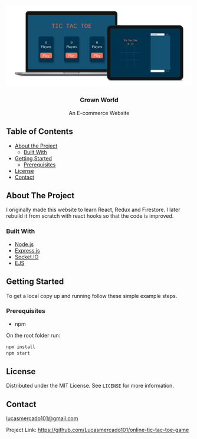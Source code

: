 
[![Tic Tac Toe App](mockup.png)](https://tic-tac-toe-online-2p.herokuapp.com/)<br />

<p align="center">

  <h3 align="center">Crown World</h3>

  <p align="center">
    An E-commerce Website
  </p>
</p>



<!-- TABLE OF CONTENTS -->
## Table of Contents

* [About the Project](#about-the-project)
  * [Built With](#built-with)
* [Getting Started](#getting-started)
  * [Prerequisites](#prerequisites)
* [License](#license)
* [Contact](#contact)


<!-- ABOUT THE PROJECT -->
## About The Project

I originally made this website to learn React, Redux and Firestore. I later rebuild it from scratch with react hooks so that the code is improved.

### Built With
* [Node.js](https://nodejs.org)
* [Express.js](https://expressjs.com)
* [Socket.IO](https://socket.io)
* [EJS](https://ejs.co)

## Getting Started

To get a local copy up and running follow these simple example steps.

### Prerequisites

* npm

On the root folder run:
```sh
npm install
npm start
```

## License

Distributed under the MIT License. See `LICENSE` for more information.

## Contact
lucasmercado101@gmail.com

Project Link: https://github.com/Lucasmercado101/online-tic-tac-toe-game
